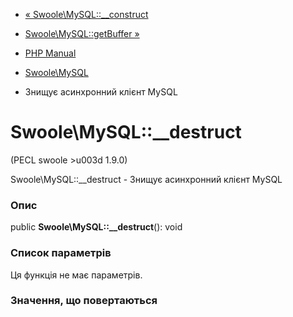 - [« Swoole\MySQL::\_\_construct](swoole-mysql.construct.md)
- [Swoole\MySQL::getBuffer »](swoole-mysql.getbuffer.md)

- [PHP Manual](index.md)
- [Swoole\MySQL](class.swoole-mysql.md)
- Знищує асинхронний клієнт MySQL

# Swoole\MySQL::\_\_destruct

(PECL swoole \>u003d 1.9.0)

Swoole\MySQL::\_\_destruct - Знищує асинхронний клієнт MySQL

### Опис

public **Swoole\MySQL::\_\_destruct**(): void

### Список параметрів

Ця функція не має параметрів.

### Значення, що повертаються
